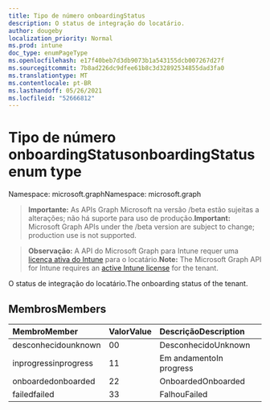 ```yaml
---
title: Tipo de número onboardingStatus
description: O status de integração do locatário.
author: dougeby
localization_priority: Normal
ms.prod: intune
doc_type: enumPageType
ms.openlocfilehash: e17f40beb7d3db9073b1a543155dcb007267d27f
ms.sourcegitcommit: 7b8ad226dc9dfee61b8c3d32892534855dad3fa0
ms.translationtype: MT
ms.contentlocale: pt-BR
ms.lasthandoff: 05/26/2021
ms.locfileid: "52666812"
---
```

# <a name="onboardingstatus-enum-type"></a><span data-ttu-id="42443-103">Tipo de número onboardingStatus</span><span class="sxs-lookup"><span data-stu-id="42443-103">onboardingStatus enum type</span></span>

<span data-ttu-id="42443-104">Namespace: microsoft.graph</span><span class="sxs-lookup"><span data-stu-id="42443-104">Namespace: microsoft.graph</span></span>

> <span data-ttu-id="42443-105">**Importante:** As APIs Graph Microsoft na versão /beta estão sujeitas a alterações; não há suporte para uso de produção.</span><span class="sxs-lookup"><span data-stu-id="42443-105">**Important:** Microsoft Graph APIs under the /beta version are subject to change; production use is not supported.</span></span>

> <span data-ttu-id="42443-106">**Observação:** A API do Microsoft Graph para Intune requer uma [licença ativa do Intune](https://go.microsoft.com/fwlink/?linkid=839381) para o locatário.</span><span class="sxs-lookup"><span data-stu-id="42443-106">**Note:** The Microsoft Graph API for Intune requires an [active Intune license](https://go.microsoft.com/fwlink/?linkid=839381) for the tenant.</span></span>

<span data-ttu-id="42443-107">O status de integração do locatário.</span><span class="sxs-lookup"><span data-stu-id="42443-107">The onboarding status of the tenant.</span></span>

## <a name="members"></a><span data-ttu-id="42443-108">Membros</span><span class="sxs-lookup"><span data-stu-id="42443-108">Members</span></span>
|<span data-ttu-id="42443-109">Membro</span><span class="sxs-lookup"><span data-stu-id="42443-109">Member</span></span>|<span data-ttu-id="42443-110">Valor</span><span class="sxs-lookup"><span data-stu-id="42443-110">Value</span></span>|<span data-ttu-id="42443-111">Descrição</span><span class="sxs-lookup"><span data-stu-id="42443-111">Description</span></span>|
|:---|:---|:---|
|<span data-ttu-id="42443-112">desconhecido</span><span class="sxs-lookup"><span data-stu-id="42443-112">unknown</span></span>|<span data-ttu-id="42443-113">0</span><span class="sxs-lookup"><span data-stu-id="42443-113">0</span></span>|<span data-ttu-id="42443-114">Desconhecido</span><span class="sxs-lookup"><span data-stu-id="42443-114">Unknown</span></span>|
|<span data-ttu-id="42443-115">inprogress</span><span class="sxs-lookup"><span data-stu-id="42443-115">inprogress</span></span>|<span data-ttu-id="42443-116">1</span><span class="sxs-lookup"><span data-stu-id="42443-116">1</span></span>|<span data-ttu-id="42443-117">Em andamento</span><span class="sxs-lookup"><span data-stu-id="42443-117">In progress</span></span>|
|<span data-ttu-id="42443-118">onboarded</span><span class="sxs-lookup"><span data-stu-id="42443-118">onboarded</span></span>|<span data-ttu-id="42443-119">2</span><span class="sxs-lookup"><span data-stu-id="42443-119">2</span></span>|<span data-ttu-id="42443-120">Onboarded</span><span class="sxs-lookup"><span data-stu-id="42443-120">Onboarded</span></span>|
|<span data-ttu-id="42443-121">failed</span><span class="sxs-lookup"><span data-stu-id="42443-121">failed</span></span>|<span data-ttu-id="42443-122">3</span><span class="sxs-lookup"><span data-stu-id="42443-122">3</span></span>|<span data-ttu-id="42443-123">Falhou</span><span class="sxs-lookup"><span data-stu-id="42443-123">Failed</span></span>|




